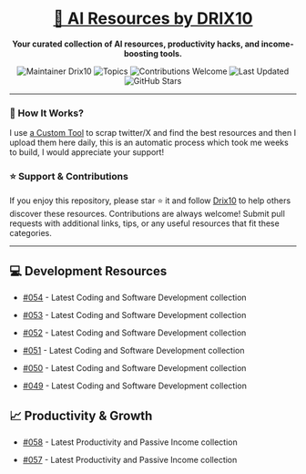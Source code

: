 <div align="center">
  <h1><a href="https://x.com/DRIX_10_" target="_blank">🚀 AI Resources by DRIX10</a></h1>
  <p><strong>Your curated collection of AI resources, productivity hacks, and income-boosting tools.</strong></p>
</div>

<div align="center">
  <img src="https://img.shields.io/badge/Maintainer-Drix10-blue" alt="Maintainer Drix10" />
  <img src="https://img.shields.io/badge/Topics-Productivity%2C%20AI%2C%20Tips%20and%20Tricks-red" alt="Topics" />
  <img src="https://img.shields.io/badge/Contributions-Welcome-brightgreen" alt="Contributions Welcome" />
  <img src="https://img.shields.io/github/last-commit/Drix10/ai-resources?style=flat-square&color=5D6D7E" alt="Last Updated" />
  <img src="https://img.shields.io/github/stars/Drix10/ai-resources?style=social" alt="GitHub Stars" />
</div>

---

### 🧵 How It Works?

I use [a Custom Tool](https://github.com/Drix10/Twitter-Gemini-GitHub-MVP) to scrap twitter/X and find the best resources and then I upload them here daily, this is an automatic process which took me weeks to build, I would appreciate your support!

### ⭐️ Support & Contributions

If you enjoy this repository, please star ⭐️ it and follow [Drix10](https://github.com/Drix10) to help others discover these resources. Contributions are always welcome! Submit pull requests with additional links, tips, or any useful resources that fit these categories.

---


## 💻 Development Resources
- [#054](https://github.com/Drix10/ai-resources/blob/main/Coding%20and%20Software%20Development/resources-054.md) - Latest Coding and Software Development collection

- [#053](https://github.com/Drix10/ai-resources/blob/main/Coding%20and%20Software%20Development/resources-053.md) - Latest Coding and Software Development collection

- [#052](https://github.com/Drix10/ai-resources/blob/main/Coding%20and%20Software%20Development/resources-052.md) - Latest Coding and Software Development collection

- [#051](https://github.com/Drix10/ai-resources/blob/main/Coding%20and%20Software%20Development/resources-051.md) - Latest Coding and Software Development collection

- [#050](https://github.com/Drix10/ai-resources/blob/main/Coding%20and%20Software%20Development/resources-050.md) - Latest Coding and Software Development collection

- [#049](https://github.com/Drix10/ai-resources/blob/main/Coding%20and%20Software%20Development/resources-049.md) - Latest Coding and Software Development collection

## 📈 Productivity & Growth
- [#058](https://github.com/Drix10/ai-resources/blob/main/Productivity%20and%20Passive%20Income/resources-058.md) - Latest Productivity and Passive Income collection

- [#057](https://github.com/Drix10/ai-resources/blob/main/Productivity%20and%20Passive%20Income/resources-057.md) - Latest Productivity and Passive Income collection